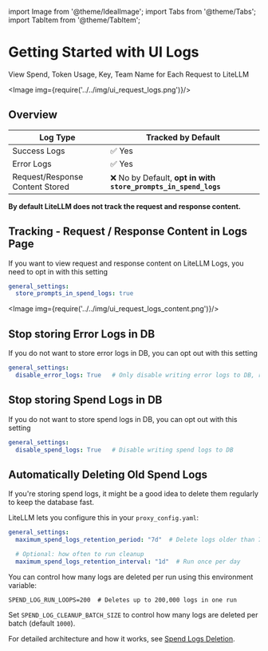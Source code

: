
import Image from '@theme/IdealImage';
import Tabs from '@theme/Tabs';
import TabItem from '@theme/TabItem';

# Getting Started with UI Logs

View Spend, Token Usage, Key, Team Name for Each Request to LiteLLM


<Image img={require('../../img/ui_request_logs.png')}/>


## Overview

| Log Type | Tracked by Default |
|----------|-------------------|
| Success Logs | ✅ Yes |
| Error Logs | ✅ Yes |
| Request/Response Content Stored | ❌ No by Default, **opt in with `store_prompts_in_spend_logs`** |



**By default LiteLLM does not track the request and response content.**

## Tracking - Request / Response Content in Logs Page 

If you want to view request and response content on LiteLLM Logs, you need to opt in with this setting

```yaml
general_settings:
  store_prompts_in_spend_logs: true
```

<Image img={require('../../img/ui_request_logs_content.png')}/>


## Stop storing Error Logs in DB

If you do not want to store error logs in DB, you can opt out with this setting

```yaml
general_settings:
  disable_error_logs: True   # Only disable writing error logs to DB, regular spend logs will still be written unless `disable_spend_logs: True`
```

## Stop storing Spend Logs in DB

If you do not want to store spend logs in DB, you can opt out with this setting

```yaml
general_settings:
  disable_spend_logs: True   # Disable writing spend logs to DB
```

## Automatically Deleting Old Spend Logs

If you're storing spend logs, it might be a good idea to delete them regularly to keep the database fast.

LiteLLM lets you configure this in your `proxy_config.yaml`:

```yaml
general_settings:
  maximum_spend_logs_retention_period: "7d"  # Delete logs older than 7 days

  # Optional: how often to run cleanup
  maximum_spend_logs_retention_interval: "1d"  # Run once per day
```

You can control how many logs are deleted per run using this environment variable:

`SPEND_LOG_RUN_LOOPS=200  # Deletes up to 200,000 logs in one run`

Set `SPEND_LOG_CLEANUP_BATCH_SIZE` to control how many logs are deleted per batch (default `1000`).

For detailed architecture and how it works, see [Spend Logs Deletion](../proxy/spend_logs_deletion).







